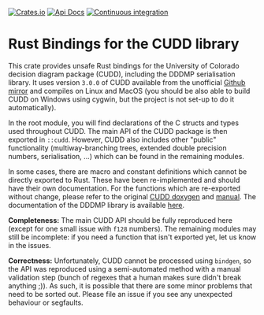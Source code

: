 [![Crates.io](https://img.shields.io/crates/v/cudd-sys?style=flat-square)](https://crates.io/crates/cudd-sys)
[![Api Docs](https://img.shields.io/badge/docs-api-yellowgreen?style=flat-square)](https://docs.rs/cudd-sys/)
[![Continuous integration](https://img.shields.io/github/workflow/status/pclewis/cudd-sys/build?style=flat-square)](https://github.com/pclewis/cudd-sys/actions?query=workflow%3Abuild)

# Rust Bindings for the CUDD library

This crate provides unsafe Rust bindings for the University of Colorado decision diagram
package (CUDD), including the DDDMP serialisation library. It uses version `3.0.0` of CUDD
available from the unofficial [Github mirror](https://github.com/ivmai/cudd) and compiles on
Linux and MacOS (you should be also able to build CUDD on Windows using cygwin, but the project
is not set-up to do it automatically).

In the root module, you will find declarations of the C structs and types used
throughout CUDD. The main API of the CUDD package is then exported in `::cudd`. However,
CUDD also includes other "public" functionality (multiway-branching trees, extended
double precision numbers, serialisation, ...) which can be found in the remaining modules.

In some cases, there are macro and constant definitions which cannot be directly exported
to Rust. These have been re-implemented and should have their own documentation.
For the functions which are re-exported without change, please refer to the original
[CUDD doxygen](https://add-lib.scce.info/assets/doxygen-cudd-documentation/) and
[manual](https://add-lib.scce.info/assets/documents/cudd-manual.pdf). The documentation
of the DDDMP library is available
[here](https://www.cs.rice.edu/~lm30/RSynth/CUDD/dddmp/doc/dddmpExt.html).

**Completeness:** The main CUDD API should be fully reproduced here (except for one small
issue with `f128` numbers). The remaining modules may still be incomplete: if you need
a function that isn't exported yet, let us know in the issues.

**Correctness:** Unfortunately, CUDD cannot be processed using `bindgen`, so the API was
reproduced using a semi-automated method with a manual validation step (bunch of regexes
that a human makes sure didn't break anything ;)). As such, it is possible that there
are some minor problems that need to be sorted out. Please file an issue if you see any
unexpected behaviour or segfaults.
